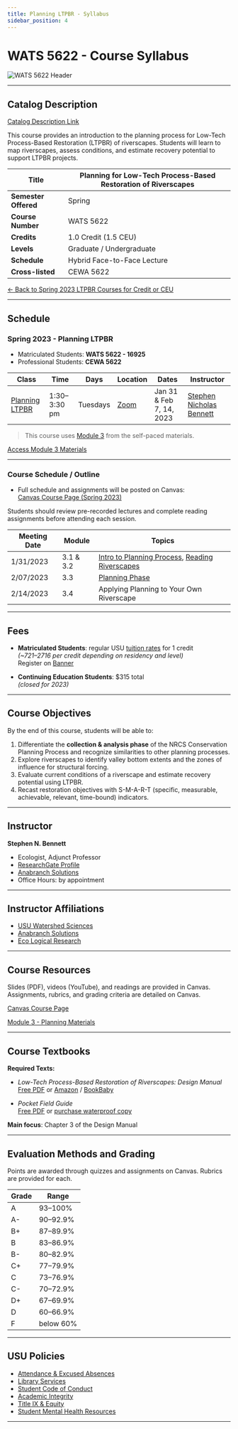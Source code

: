 ```yaml
---
title: Planning LTPBR - Syllabus
sidebar_position: 4
---
```


# WATS 5622 - Course Syllabus

![WATS 5622 Header](/img/courses/WATS-5622_header_C.png)

---

## Catalog Description

[Catalog Description Link](https://ssb.banner.usu.edu/zprod/bwckctlg.p_display_courses?term_in=202120&one_subj=WATS&sel_crse_strt=5150&sel_crse_end=5150)

This course provides an introduction to the planning process for Low-Tech Process-Based Restoration (LTPBR) of riverscapes. Students will learn to map riverscapes, assess conditions, and estimate recovery potential to support LTPBR projects.

| **Title** | Planning for Low-Tech Process-Based Restoration of Riverscapes |
|-----------|----------------------------------------------------------------|
| **Semester Offered** | Spring |
| **Course Number** | WATS 5622 |
| **Credits** | 1.0 Credit (1.5 CEU) |
| **Levels** | Graduate / Undergraduate |
| **Schedule** | Hybrid Face-to-Face Lecture |
| **Cross-listed** | CEWA 5622 |

[← Back to Spring 2023 LTPBR Courses for Credit or CEU](/workshops/2023/USU/)

---

## Schedule

### Spring 2023 - Planning LTPBR

- Matriculated Students: **WATS 5622 - 16925**
- Professional Students: **CEWA 5622**

| Class | Time | Days | Location | Dates | Instructor |
|-------|------|------|----------|-------|------------|
| [Planning LTPBR](/workshops/2021/USU/WATS-5622/) | 1:30–3:30 pm | Tuesdays | [Zoom](https://usu-edu.zoom.us/s/85735561749) | Jan 31 & Feb 7, 14, 2023 | [Stephen Nicholas Bennett](/workshops/2020/SGI/#instruction-team) |

> This course uses [Module 3](/workshops/2020/SGI/Modules/module3.html) from the self-paced materials.  

[Access Module 3 Materials](/workshops/2020/SGI/Modules/module3)

---

### Course Schedule / Outline

- Full schedule and assignments will be posted on Canvas:  
  [Canvas Course Page (Spring 2023)](https://usu.instructure.com/courses/727631)

Students should review pre-recorded lectures and complete reading assignments before attending each session.

| Meeting Date | Module | Topics |
|--------------|--------|--------|
| 1/31/2023 | 3.1 & 3.2 | [Intro to Planning Process](http://lowtechpbr.restoration.usu.edu/workshops/2020/SGI/Modules/module3#b-overview-of-planning--nrcs-conservation-planning-process), [Reading Riverscapes](http://lowtechpbr.restoration.usu.edu/workshops/2020/SGI/Modules/module3#c-valley-bottom-mapping--virtual-field-trip) |
| 2/07/2023 | 3.3 | [Planning Phase](http://lowtechpbr.restoration.usu.edu/workshops/2020/SGI/Modules/module3#e-risk-assessment-condition-assessment--recovery-potential) |
| 2/14/2023 | 3.4 | Applying Planning to Your Own Riverscape |

---

## Fees

- **Matriculated Students**: regular USU [tuition rates](https://www.usu.edu/registrar/registration/payment/) for 1 credit  
  *(~$721–$2716 per credit depending on residency and level)*  
  Register on [Banner](http://banner.usu.edu)

- **Continuing Education Students**: $315 total  
  *(closed for 2023)*

---

## Course Objectives

By the end of this course, students will be able to:

1. Differentiate the **collection & analysis phase** of the NRCS Conservation Planning Process and recognize similarities to other planning processes.
2. Explore riverscapes to identify valley bottom extents and the zones of influence for structural forcing.
3. Evaluate current conditions of a riverscape and estimate recovery potential using LTPBR.
4. Recast restoration objectives with S-M-A-R-T (specific, measurable, achievable, relevant, time-bound) indicators.

---

## Instructor

**Stephen N. Bennett**  
- Ecologist, Adjunct Professor  
- [ResearchGate Profile](https://www.researchgate.net/profile/Stephen_Bennett8)  
- [Anabranch Solutions](https://www.anabranchsolutions.com/stephen-bennett.html)  
- Office Hours: by appointment

---

## Instructor Affiliations

- [USU Watershed Sciences](https://qcnr.usu.edu/wats/index)
- [Anabranch Solutions](https://www.anabranchsolutions.com/)
- [Eco Logical Research](https://www.eco-logical-research.com/)

---

## Course Resources

Slides (PDF), videos (YouTube), and readings are provided in Canvas. Assignments, rubrics, and grading criteria are detailed on Canvas.

[Canvas Course Page](https://usu.instructure.com/courses/727631)

[Module 3 - Planning Materials](/workshops/2020/SGI/Modules/module3)

---

## Course Textbooks

**Required Texts:**

- *Low-Tech Process-Based Restoration of Riverscapes: Design Manual*  
  [Free PDF](/manual) or [Amazon](https://www.amazon.com/Low-Tech-Process-Based-Restoration-Riverscapes-Design/dp/1543972993) / [BookBaby](https://store.bookbaby.com/bookshop/book/index.aspx?bookURL=Low-Tech-Process-Based-Restoration-of-Riverscapes)

- *Pocket Field Guide*  
  [Free PDF](/resources/pocket) or [purchase waterproof copy](http://www.anabranchsolutions.com/store/p7/pocketguide.html)

**Main focus**: Chapter 3 of the Design Manual

---

## Evaluation Methods and Grading

Points are awarded through quizzes and assignments on Canvas. Rubrics are provided for each.  

| Grade | Range |
|-------|-------|
| A | 93–100% |
| A- | 90–92.9% |
| B+ | 87–89.9% |
| B | 83–86.9% |
| B- | 80–82.9% |
| C+ | 77–79.9% |
| C | 73–76.9% |
| C- | 70–72.9% |
| D+ | 67–69.9% |
| D | 60–66.9% |
| F | below 60% |

---

## USU Policies

- [Attendance & Excused Absences](https://catalog.usu.edu/content.php?catoid=12&navoid=3160)  
- [Library Services](http://libguides.usu.edu/rc)  
- [Student Code of Conduct](https://studentconduct.usu.edu/studentcode/)  
- [Academic Integrity](https://studentconduct.usu.edu/studentcode/article6)  
- [Title IX & Equity](https://equity.usu.edu/)  
- [Student Mental Health Resources](https://counseling.usu.edu/)  

---
